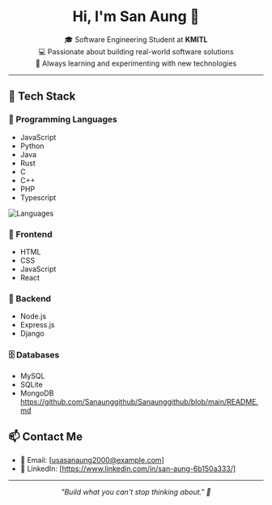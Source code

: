 <h1 align="center">Hi, I'm San Aung 👋</h1>

<p align="center">
  🎓 Software Engineering Student at <strong>KMITL</strong> <br>
  💻 Passionate about building real-world software solutions <br>
  🌱 Always learning and experimenting with new technologies
</p>

---

## 🚀 Tech Stack

### 🧠 Programming Languages
- JavaScript
- Python
- Java
- Rust
- C
- C++
- PHP
- Typescript
  


<p align="left">
  <img src="https://github-readme-stats.vercel.app/api/top-langs/?username=Sanaunggithub&layout=compact&hide=html" alt="Languages" />
</p>

### 🎨 Frontend
- HTML
- CSS
- JavaScript
- React

### 🔧 Backend
- Node.js
- Express.js
- Django

### 🗄️ Databases
- MySQL
- SQLite
- MongoDB
https://github.com/Sanaunggithub/Sanaunggithub/blob/main/README.md

## 📫 Contact Me

- 📧 Email: [usasanaung2000@example.com]
- 💼 LinkedIn: [https://www.linkedin.com/in/san-aung-6b150a333/]

---

<p align="center">
  <em>"Build what you can't stop thinking about." 🚀</em>
</p>
